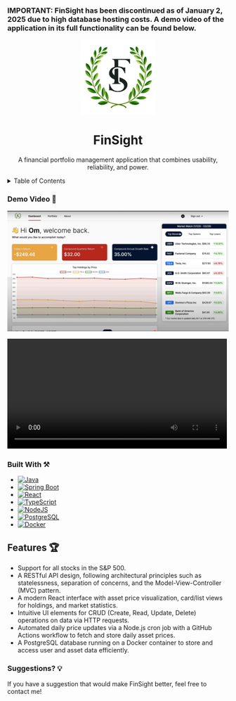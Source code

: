 <h3>IMPORTANT: FinSight has been discontinued as of January 2, 2025 due to high database hosting costs. A demo video of the application in its full functionality can be found below.</h3>

<!-- PROJECT LOGO -->
<p align="center">
  <img src="frontend/public/fs_olivebranches.png" alt="frontend/public/fs_olivebranches.png" width="170">
</p>
<div align="center">

<h1 align="center" font-size=36px>FinSight</h1>

  <p align="center">
    A financial portfolio management application that combines usability, reliability, and power.
    <br />
  </p>
</div>

<!-- TABLE OF CONTENTS -->
<details>
  <summary>Table of Contents</summary>
  <ol>
    <li>
      <a href="#demo-video">Demo Video</a>
    </li>
    <li>
      <a href="#built-with">Built With</a>
    </li>
    <li>
      <a href="#features">Features</a>
    </li>
    <li><a href="#suggestions">Suggestions?</a></li>
  </ol>
</details>

<a id="demo-video"></a>
### Demo Video 📼
<a href="https://youtu.be/Ghq9S92YTYE?si=DSzSWvnQW7cw7vAU">
    <img src="frontend/public/fs_screenshot.png" alt="Watch the video" width="800">
</a>

<video src='frontend/public/fs_demo.mp4' width=500></video>

<!-- BUILT WITH -->
<a id="built-with"></a>
### Built With ⚒️
* [![Java][Java.com]][Java-url]
* [![Spring Boot][SpringBoot.com]][SpringBoot-url]
* [![React][React.com]][React-url]
* [![TypeScript][TypeScript.com]][TypeScript-url]
* [![NodeJS][NodeJS.com]][NodeJS-url]
* [![PostgreSQL][PostgreSQL.com]][PostgreSQL-url]
* [![Docker][Docker.com]][Docker-url]

<!-- FEATURES -->
<a id="features"></a>
## Features 🏆
- Support for all stocks in the S&P 500.
- A RESTful API design, following architectural principles such as statelessness, separation of concerns, and the Model-View-Controller (MVC) pattern.
- A modern React interface with asset price visualization, card/list views for holdings, and market statistics.
- Intuitive UI elements for CRUD (Create, Read, Update, Delete) operations on data via HTTP requests.
- Automated daily price updates via a Node.js cron job with a GitHub Actions workflow to fetch and store daily asset prices.
- A PostgreSQL database running on a Docker container to store and access user and asset data efficiently.

<a id="suggestions"></a>
### Suggestions? 💡
If you have a suggestion that would make FinSight better, feel free to contact me!

<!-- MARKDOWN LINKS & IMAGES -->
[Java.com]: https://img.shields.io/badge/Java-ED8B00?style=for-the-badge&logo=openjdk&logoColor=white
[Java-url]: https://www.java.com/en/
[SpringBoot.com]: https://img.shields.io/badge/SpringBoot-6DB33F?style=flat-square&logo=Spring&logoColor=white
[SpringBoot-url]: https://spring.io/projects/spring-boot
[React.com]: https://shields.io/badge/react-black?logo=react&style=for-the-badge
[React-url]: https://react.dev/
[TypeScript.com]: https://img.shields.io/badge/TypeScript-007ACC?logo=typescript&logoColor=white
[TypeScript-url]: https://www.typescriptlang.org/
[NodeJS.com]: https://img.shields.io/badge/node.js-6DA55F?style=for-the-badge&logo=node.js&logoColor=white
[NodeJS-url]: https://nodejs.org/en
[PostgreSQL.com]: https://img.shields.io/badge/PostgreSQL-316192?style=for-the-badge&logo=postgresql&logoColor=white
[PostgreSQL-url]: https://www.postgresql.org/
[Docker.com]: https://img.shields.io/badge/docker-%230db7ed.svg?style=for-the-badge&logo=docker&logoColor=white
[Docker-url]: https://www.docker.com/
